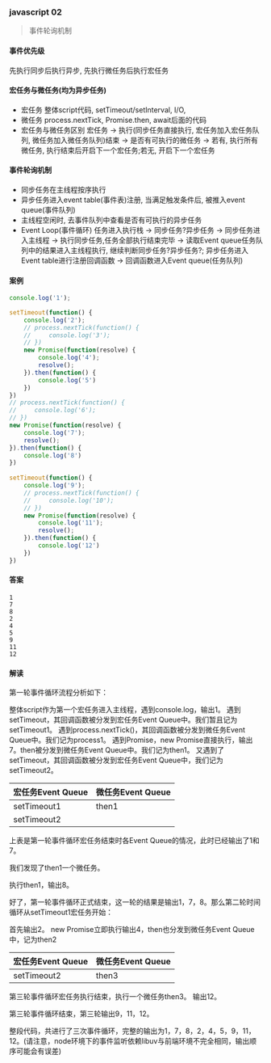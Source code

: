 ### javascript 02
> 事件轮询机制

#### 事件优先级
先执行同步后执行异步, 先执行微任务后执行宏任务

#### 宏任务与微任务(均为异步任务)
- 宏任务 整体script代码, setTimeout/setInterval, I/O,
- 微任务 process.nextTick, Promise.then, await后面的代码
- 宏任务与微任务区别
    宏任务 -> 执行(同步任务直接执行, 宏任务加入宏任务队列, 微任务加入微任务队列)结束 -> 
        是否有可执行的微任务 -> 若有, 执行所有微任务, 执行结束后开启下一个宏任务;若无, 开启下一个宏任务

#### 事件轮询机制
- 同步任务在主线程按序执行
- 异步任务进入event table(事件表)注册, 当满足触发条件后, 被推入event queue(事件队列)
- 主线程空闲时, 去事件队列中查看是否有可执行的异步任务
- Event Loop(事件循环)
    任务进入执行栈 -> 同步任务?异步任务 -> 
        同步任务进入主线程 -> 执行同步任务,任务全部执行结束完毕 -> 读取Event queue任务队列中的结果进入主线程执行, 继续判断同步任务?异步任务?;
        异步任务进入Event table进行注册回调函数 -> 回调函数进入Event queue(任务队列)

#### 案例
```js
console.log('1');

setTimeout(function() {
    console.log('2');
    // process.nextTick(function() {
    //     console.log('3');
    // })
    new Promise(function(resolve) {
        console.log('4');
        resolve();
    }).then(function() {
        console.log('5')
    })
})
// process.nextTick(function() {
//     console.log('6');
// })
new Promise(function(resolve) {
    console.log('7');
    resolve();
}).then(function() {
    console.log('8')
})
 
setTimeout(function() {
    console.log('9');
    // process.nextTick(function() {
    //     console.log('10');
    // })
    new Promise(function(resolve) {
        console.log('11');
        resolve();
    }).then(function() {
        console.log('12')
    })
})
```

#### 答案
```
1
7
8
2
4
5
9
11
12
```

#### 解读
第一轮事件循环流程分析如下：

整体script作为第一个宏任务进入主线程，遇到console.log，输出1。
遇到setTimeout，其回调函数被分发到宏任务Event Queue中。我们暂且记为setTimeout1。
遇到process.nextTick()，其回调函数被分发到微任务Event Queue中。我们记为process1。
遇到Promise，new Promise直接执行，输出7。then被分发到微任务Event Queue中。我们记为then1。
又遇到了setTimeout，其回调函数被分发到宏任务Event Queue中，我们记为setTimeout2。

| 宏任务Event Queue | 微任务Event Queue |
| ----------------- | ----------------- |
| setTimeout1       | then1             |
| setTimeout2       |                   |

上表是第一轮事件循环宏任务结束时各Event Queue的情况，此时已经输出了1和7。

我们发现了then1一个微任务。

执行then1，输出8。

好了，第一轮事件循环正式结束，这一轮的结果是输出1，7，8。那么第二轮时间循环从setTimeout1宏任务开始：

首先输出2。
new Promise立即执行输出4，then也分发到微任务Event Queue中，记为then2

| 宏任务Event Queue | 微任务Event Queue |
| ----------------- | ----------------- |
| setTimeout2       | then3             |

第三轮事件循环宏任务执行结束，执行一个微任务then3。
输出12。


第三轮事件循环结束，第三轮输出9，11，12。


整段代码，共进行了三次事件循环，完整的输出为1，7，8，2，4，5，9，11，12。(请注意，node环境下的事件监听依赖libuv与前端环境不完全相同，输出顺序可能会有误差)

